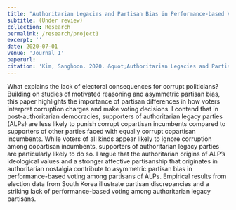 ```yaml
---
title: "Authoritarian Legacies and Partisan Bias in Performance-based Voting"
subtitle: (Under review)
collection: Research
permalink: /research/project1
excerpt: ''
date: 2020-07-01
venue: 'Journal 1'
paperurl: 
citation: 'Kim, Sanghoon. 2020. &quot;Authoritarian Legacies and Partisan Bias in Performance-based Voting.&quot; <i> Under review </i>'
---
```

What explains the lack of electoral consequences for corrupt politicians? Building on studies of motivated reasoning and asymmetric partisan bias, this paper highlights the importance of partisan differences in how voters interpret corruption charges and make voting decisions. I contend that in post-authoritarian democracies, supporters of authoritarian legacy parties (ALPs) are less likely to punish corrupt copartisan incumbents compared to supporters of other parties faced with equally corrupt copartisan incumbents. While voters of all kinds appear likely to ignore corruption among copartisan incumbents, supporters of authoritarian legacy parties are particularly likely to do so. I argue that the authoritarian origins of ALP’s ideological values and a stronger affective partisanship that originates in authoritarian nostalgia contribute to asymmetric partisan bias in performance-based voting among partisans of ALPs. Empirical results from election data from South Korea illustrate partisan discrepancies and a striking lack of performance-based voting among authoritarian legacy partisans.
